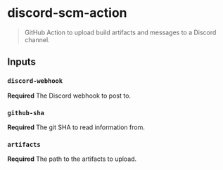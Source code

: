 # discord-scm-action
> GitHub Action to upload build artifacts and messages to a Discord channel.

## Inputs

### `discord-webhook`
**Required** The Discord webhook to post to.

### `github-sha`
**Required** The git SHA to read information from.

### `artifacts`
**Required** The path to the artifacts to upload.
